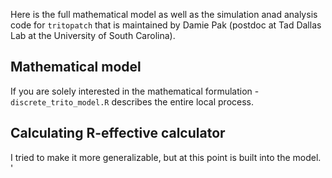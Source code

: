 Here is the full mathematical model as well as the simulation anad analysis code for `tritopatch` that is maintained by 
Damie Pak (postdoc at Tad Dallas Lab at the University of South Carolina).



## Mathematical model
If you are solely interested in the mathematical formulation - 
`discrete_trito_model.R` describes the entire local process. 

## Calculating R-effective calculator
I tried to make it more generalizable, but at this point is built into the
model.
'
